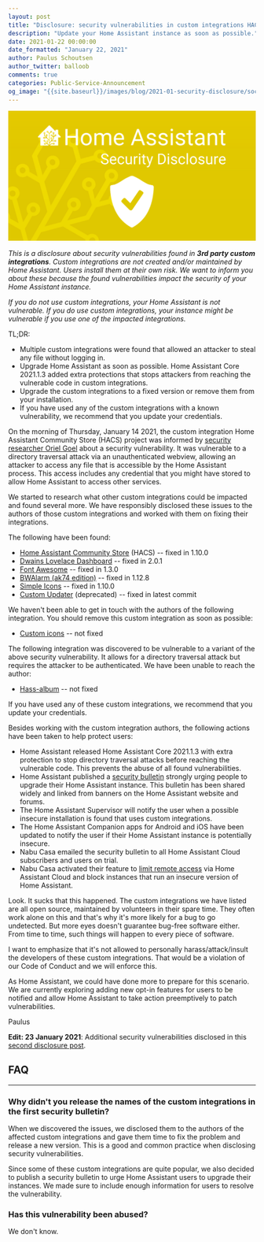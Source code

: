 ```yaml
---
layout: post
title: "Disclosure: security vulnerabilities in custom integrations HACS, Dwains Dashboard, Font Awesome and others"
description: "Update your Home Assistant instance as soon as possible."
date: 2021-01-22 00:00:00
date_formatted: "January 22, 2021"
author: Paulus Schoutsen
author_twitter: balloob
comments: true
categories: Public-Service-Announcement
og_image: "{{site.baseurl}}/images/blog/2021-01-security-disclosure/social.png"
---
```


![Attention please read](/images/blog/2021-01-security-disclosure/social.png)

<em>This is a disclosure about security vulnerabilities found in <b>3rd party custom integrations</b>. Custom integrations are not created and/or maintained by Home Assistant. Users install them at their own risk. We want to inform you about these because the found vulnerabilities impact the security of your Home Assistant instance.</em>

<em>If you do not use custom integrations, your Home Assistant is not vulnerable. If you do use custom integrations, your instance might be vulnerable if you use one of the impacted integrations.</em>

TL;DR:

- Multiple custom integrations were found that allowed an attacker to steal any file without logging in.
- Upgrade Home Assistant as soon as possible. Home Assistant Core 2021.1.3 added extra protections that stops attackers from reaching the vulnerable code in custom integrations.
- Upgrade the custom integrations to a fixed version or remove them from your installation.
- If you have used any of the custom integrations with a known vulnerability, we recommend that you update your credentials.

On the morning of Thursday, January 14 2021, the custom integration Home Assistant Community Store (HACS) project was informed by [security researcher Oriel Goel](https://www.linkedin.com/in/oriel-goel/) about a security vulnerability. It was vulnerable to a directory traversal attack via an unauthenticated webview, allowing an attacker to access any file that is accessible by the Home Assistant process. This access includes any credential that you might have stored to allow Home Assistant to access other services.

We started to research what other custom integrations could be impacted and found several more. We have responsibly disclosed these issues to the authors of those custom integrations and worked with them on fixing their integrations.

The following have been found:

- [Home Assistant Community Store](https://github.com/hacs/integration) (HACS) -- fixed in 1.10.0
- [Dwains Lovelace Dashboard](https://github.com/dwainscheeren/dwains-lovelace-dashboard) -- fixed in 2.0.1
- [Font Awesome](https://github.com/thomasloven/hass-fontawesome) -- fixed in 1.3.0
- [BWAlarm (ak74 edition)](https://github.com/akasma74/Hass-Custom-Alarm) -- fixed in 1.12.8
- [Simple Icons](https://github.com/vigonotion/hass-simpleicons) -- fixed in 1.10.0
- [Custom Updater](https://github.com/custom-components/custom_updater/) (deprecated) -- fixed in latest commit

We haven't been able to get in touch with the authors of the following integration. You should remove this custom integration as soon as possible:

- [Custom icons](https://github.com/Armaell/home-assistant-custom-icons-loader) -- not fixed

The following integration was discovered to be vulnerable to a variant of the above security vulnerability. It allows for a directory traversal attack but requires the attacker to be authenticated. We have been unable to reach the author:

- [Hass-album](https://github.com/yunsean/hass-album/) -- not fixed

If you have used any of these custom integrations, we recommend that you update your credentials.

Besides working with the custom integration authors, the following actions have been taken to help protect users:

- Home Assistant released Home Assistant Core 2021.1.3 with extra protection to stop directory traversal attacks before reaching the vulnerable code. This prevents the abuse of all found vulnerabilities.
- Home Assistant published a [security bulletin](https://www.home-assistant.io/blog/2021/01/14/security-bulletin/) strongly urging people to upgrade their Home Assistant instance. This bulletin has been shared widely and linked from banners on the Home Assistant website and forums.
- The Home Assistant Supervisor will notify the user when a possible insecure installation is found that uses custom integrations.
- The Home Assistant Companion apps for Android and iOS have been updated to notify the user if their Home Assistant instance is potentially insecure.
- Nabu Casa emailed the security bulletin to all Home Assistant Cloud subscribers and users on trial.
- Nabu Casa activated their feature to [limit remote access](https://www.nabucasa.com/config/remote/#insecure-versions) via Home Assistant Cloud and block instances that run an insecure version of Home Assistant.

Look. It sucks that this happened. The custom integrations we have listed are all open source, maintained by volunteers in their spare time. They often work alone on this and that's why it's more likely for a bug to go undetected. But more eyes doesn't guarantee bug-free software either. From time to time, such things will happen to every piece of software.

I want to emphasize that it's not allowed to personally harass/attack/insult the developers of these custom integrations. That would be a violation of our Code of Conduct and we will enforce this.

As Home Assistant, we could have done more to prepare for this scenario. We are currently exploring adding new opt-in features for users to be notified and allow Home Assistant to take action preemptively to patch vulnerabilities.

Paulus

**Edit: 23 January 2021**: Additional security vulnerabilities disclosed in this [second disclosure post](/blog/2021/01/23/security-disclosure2/).

## FAQ

---

### Why didn't you release the names of the custom integrations in the first security bulletin?

When we discovered the issues, we disclosed them to the authors of the affected custom integrations and gave them time to fix the problem and release a new version. This is a good and common practice when disclosing security vulnerabilities.

Since some of these custom integrations are quite popular, we also decided to publish a security bulletin to urge Home Assistant users to upgrade their instances. We made sure to include enough information for users to resolve the vulnerability.

### Has this vulnerability been abused?

We don't know.
